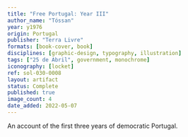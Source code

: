 ```yaml
---
title: "Free Portugal: Year III"
author_name: "Tóssan"
year: y1976
origin: Portugal
publisher: "Terra Livre"
formats: [book-cover, book]
disciplines: [graphic-design, typography, illustration]
tags: ["25 de Abril", government, monochrome]
iconography: [locket]
ref: sol-030-0008
layout: artifact
status: Complete
published: true
image_count: 4
date_added: 2022-05-07
---
```


An account of the first three years of democratic Portugal.
